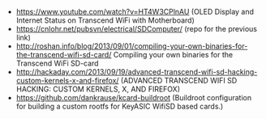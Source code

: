 * https://www.youtube.com/watch?v=HT4W3CPlnAU (OLED Display and Internet Status on Transcend WiFi with Motherboard)
* https://cnlohr.net/pubsvn/electrical/SDComputer/ (repo for the previous link)
* http://roshan.info/blog/2013/09/01/compiling-your-own-binaries-for-the-transcend-wifi-sd-card/ Compiling your own binaries for the Transcend WiFi SD-card
* http://hackaday.com/2013/09/19/advanced-transcend-wifi-sd-hacking-custom-kernels-x-and-firefox/ (ADVANCED TRANSCEND WIFI SD HACKING: CUSTOM KERNELS, X, AND FIREFOX)
* https://github.com/dankrause/kcard-buildroot (Buildroot configuration for building a custom rootfs for KeyASIC WifiSD based cards.)
